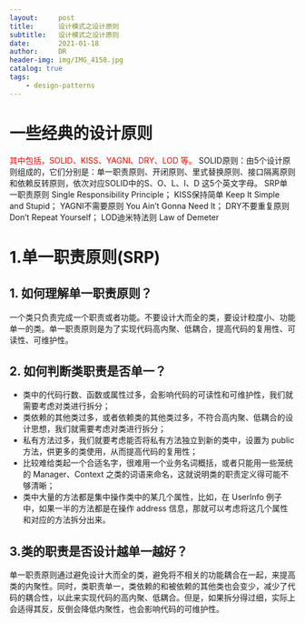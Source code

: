 ```yaml
---
layout:     post
title:      设计模式之设计原则
subtitle:   设计模式之设计原则
date:       2021-01-18
author:     DR
header-img: img/IMG_4158.jpg
catalog: true
tags:
    - design-patterns
---
```

# 一些经典的设计原则
<font color=red>其中包括，SOLID、KISS、YAGNI、DRY、LOD 等。</font>
SOLID原则：由5个设计原则组成的，它们分别是：单一职责原则、开闭原则、里式替换原则、接口隔离原则和依赖反转原则，依次对应SOLID中的S、O、L、I、D 这5个英文字母。
SRP单一职责原则 Single Responsibility Principle； 
KISS保持简单 Keep It Simple and Stupid； 
YAGNI不需要原则 You Ain’t Gonna Need It；
DRY不要重复原则 Don’t Repeat Yourself；
LOD迪米特法则 Law of Demeter

# 1.单一职责原则(SRP)
## 1. 如何理解单一职责原则？
一个类只负责完成一个职责或者功能。不要设计大而全的类，要设计粒度小、功能单一的类。单一职责原则是为了实现代码高内聚、低耦合，提高代码的复用性、可读性、可维护性。
## 2. 如何判断类职责是否单一？
* 类中的代码行数、函数或属性过多，会影响代码的可读性和可维护性，我们就需要考虑对类进行拆分；
* 类依赖的其他类过多，或者依赖类的其他类过多，不符合高内聚、低耦合的设计思想，我们就需要考虑对类进行拆分；
* 私有方法过多，我们就要考虑能否将私有方法独立到新的类中，设置为 public 方法，供更多的类使用，从而提高代码的复用性；
* 比较难给类起一个合适名字，很难用一个业务名词概括，或者只能用一些笼统的 Manager、Context 之类的词语来命名，这就说明类的职责定义得可能不够清晰；
* 类中大量的方法都是集中操作类中的某几个属性，比如，在 UserInfo 例子中，如果一半的方法都是在操作 address 信息，那就可以考虑将这几个属性和对应的方法拆分出来。
## 3.类的职责是否设计越单一越好？
单一职责原则通过避免设计大而全的类，避免将不相关的功能耦合在一起，来提高类的内聚性。同时，类职责单一，类依赖的和被依赖的其他类也会变少，减少了代码的耦合性，以此来实现代码的高内聚、低耦合。但是，如果拆分得过细，实际上会适得其反，反倒会降低内聚性，也会影响代码的可维护性。

